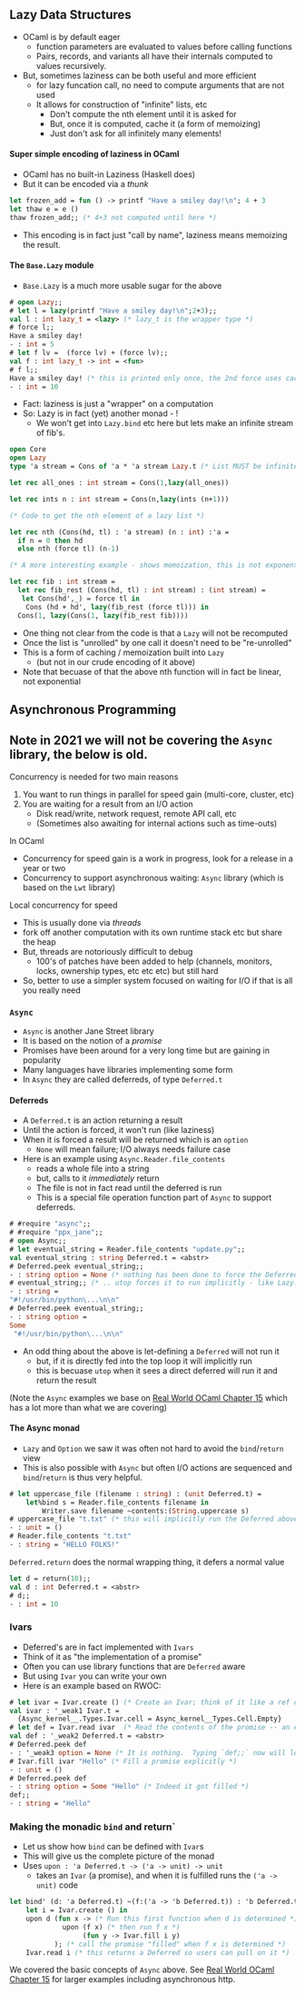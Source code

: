 ## Lazy Data Structures

* OCaml is by default eager
  - function parameters are evaluated to values before calling functions
  - Pairs, records, and variants all have their internals computed to values recursively.
* But, sometimes laziness can be both useful and more efficient
  - for lazy funcation call, no need to compute arguments that are not used
  - It allows for construction of "infinite" lists, etc
    - Don't compute the nth element until it is asked for
    - But, once it is computed, cache it (a form of memoizing)
    - Just don't ask for all infinitely many elements!

#### Super simple encoding of laziness in OCaml

 * OCaml has no built-in Laziness (Haskell does)
 * But it can be encoded via a *thunk*

```ocaml
let frozen_add = fun () -> printf "Have a smiley day!\n"; 4 + 3
let thaw e = e ()
thaw frozen_add;; (* 4+3 not computed until here *)
```

* This encoding is in fact just "call by name", laziness means memoizing the result.


#### The `Base.Lazy` module

* `Base.Lazy` is a much more usable sugar for the above

```ocaml
# open Lazy;;
# let l = lazy(printf "Have a smiley day!\n";2+3);;
val l : int lazy_t = <lazy> (* lazy_t is the wrapper type *)
# force l;;
Have a smiley day!
- : int = 5
# let f lv =  (force lv) + (force lv);;
val f : int lazy_t -> int = <fun>
# f l;;
Have a smiley day! (* this is printed only once, the 2nd force uses cached 5 value *)
- : int = 10
```

* Fact: laziness is just a "wrapper" on a computation
* So: Lazy is in fact (yet) another monad - !
  - We won't get into `Lazy.bind` etc here but lets make an infinite stream of fib's.

```ocaml
open Core
open Lazy
type 'a stream = Cons of 'a * 'a stream Lazy.t (* List MUST be infinite *)

let rec all_ones : int stream = Cons(1,lazy(all_ones))

let rec ints n : int stream = Cons(n,lazy(ints (n+1)))

(* Code to get the nth element of a lazy list *)

let rec nth (Cons(hd, tl) : 'a stream) (n : int) :'a =
  if n = 0 then hd
  else nth (force tl) (n-1)

(* A more interesting example - shows memoization, this is not exponential *)

let rec fib : int stream = 
  let rec fib_rest (Cons(hd, tl) : int stream) : (int stream) = 
   let Cons(hd',_) = force tl in
    Cons (hd + hd', lazy(fib_rest (force tl))) in
  Cons(1, lazy(Cons(1, lazy(fib_rest fib))))
```

* One thing not clear from the code is that a `Lazy` will not be recomputed
* Once the list is "unrolled" by one call it doesn't need to be "re-unrolled"
* This is a form of caching / memoization built into `Lazy`
   - (but not in our crude encoding of it above)
* Note that becuase of that the above nth function will in fact be linear, not exponential

## Asynchronous Programming

## Note in 2021 we will not be covering the `Async` library, the below is old.

Concurrency is needed for two main reasons
 1. You want to run things in parallel for speed gain (multi-core, cluster, etc)
 2. You are waiting for a result from an I/O action
     - Disk read/write, network request, remote API call, etc
     - (Sometimes also awaiting for internal actions such as time-outs)

In OCaml
  * Concurrency for speed gain is a work in progress, look for a release in a year or two
  * Concurrency to support asynchronous waiting: `Async` library (which is based on the `Lwt` library)

Local concurrency for speed
 * This is usually done via *threads*
 * fork off another computation with its own runtime stack etc but share the heap
 * But, threads are notoriously difficult to debug
   - 100's of patches have been added to help (channels, monitors, locks, ownership types, etc etc etc) but still hard
 * So, better to use a simpler system focused on waiting for I/O if that is all you really need

<a name="async"></a>
### `Async`

 * `Async` is another Jane Street library
 * It is based on the notion of a *promise*
 * Promises have been around for a very long time but are gaining in popularity
 * Many languages have libraries implementing some form
 * In `Async` they are called deferreds, of type `Deferred.t`

#### Deferreds

 * A `Deferred.t` is an action returning a result
 * Until the action is forced, it won't run (like laziness)
 * When it is forced a result will be returned which is an `option`
   - `None` will mean failure; I/O always needs failure case
 * Here is an example using `Async.Reader.file_contents`
   - reads a whole file into a string
   - but, calls to it *immediately* return
   - The file is not in fact read until the deferred is run
   - This is a special file operation function part of `Async` to support deferreds.

```ocaml
# #require "async";;
# #require "ppx_jane";;
# open Async;;
# let eventual_string = Reader.file_contents "update.py";;
val eventual_string : string Deferred.t = <abstr>
# Deferred.peek eventual_string;;
- : string option = None (* nothing has been done to force the Deferred to run *)
# eventual_string;; (* .. utop forces it to run implicitly - like Lazy.force but implicit *)
- : string =
"#!/usr/bin/python\...\n\n"
# Deferred.peek eventual_string;;
- : string option =
Some
 "#!/usr/bin/python\...\n\n"
```
  * An odd thing about the above is let-defining a `Deferred` will not run it
    - but, if it is directly fed into the top loop it will implicitly run
    - this is becuase `utop` when it sees a direct deferred will run it and return the result


(Note the `Async` examples we base on [Real World OCaml Chapter 15](https://dev.realworldocaml.org/concurrent-programming.html) which has a lot more than what we are covering)

#### The Async monad

* `Lazy` and `Option` we saw it was often not hard to avoid the `bind`/`return` view
* This is also possible with `Async` but often I/O actions are sequenced and `bind`/`return` is thus very helpful.

```ocaml
# let uppercase_file (filename : string) : (unit Deferred.t) =
    let%bind s = Reader.file_contents filename in
        Writer.save filename ~contents:(String.uppercase s)
# uppercase_file "t.txt" (* this will implicitly run the Deferred above *)
- : unit = ()
# Reader.file_contents "t.txt"
- : string = "HELLO FOLKS!"
```

`Deferred.return` does the normal wrapping thing, it defers a normal value
```ocaml
let d = return(10);;
val d : int Deferred.t = <abstr>
# d;;
- : int = 10
```

### Ivars

* Deferred's are in fact implemented with `Ivars`
* Think of it as "the implementation of a promise"
* Often you can use library functions that are `Deferred` aware
* But using `Ivar` you can write your own
* Here is an example based on RWOC:

```ocaml
# let ivar = Ivar.create () (* Create an Ivar; think of it like a ref cell *)
val ivar : '_weak1 Ivar.t =
  {Async_kernel__.Types.Ivar.cell = Async_kernel__Types.Cell.Empty}
# let def = Ivar.read ivar  (* Read the contents of the promise -- an empty one now! *)
val def : '_weak2 Deferred.t = <abstr>
# Deferred.peek def
- : '_weak3 option = None (* It is nothing.  Typing `def;;` now will loop forever! *)
# Ivar.fill ivar "Hello" (* Fill a promise explicitly *)
- : unit = ()
# Deferred.peek def
- : string option = Some "Hello" (* Indeed it got filled *)
def;;
- : string = "Hello"
```

### Making the monadic `bind` and return`

* Let us show how `bind` can be defined with `Ivar`s
* This will give us the complete picture of the monad
* Uses `upon : 'a Deferred.t -> ('a -> unit) -> unit`
   - takes an `Ivar` (a promise), and when it is fulfilled runs the `('a -> unit)` code

```ocaml
let bind' (d: 'a Deferred.t) ~(f:('a -> 'b Deferred.t)) : 'b Deferred.t =
    let i = Ivar.create () in
    upon d (fun x -> (* Run this first function when d is determined *)
             upon (f x) (* then run f x *)
                  (fun y -> Ivar.fill i y)
           ); (* call the promise "filled" when f x is determined *)
    Ivar.read i (* this returns a Deferred so users can pull on it *)
```

We covered the basic concepts of `Async` above. See [Real World OCaml Chapter 15](https://dev.realworldocaml.org/concurrent-programming.html) for larger examples including asynchronous http.
